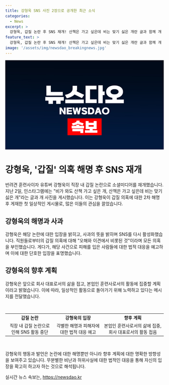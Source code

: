```yaml
---
title: 강형욱 SNS 사진 2장으로 공개한 최근 소식
categories:
  - News
excerpt: >
  강형욱, 갑질 논란 후 SNS 재개! 산책은 가고 싶은데 비는 맞기 싫은 개란 글과 함께 개 사진을 올리며 주목을 끌었다. 플랫폼에 갑질 의혹이 제기된 후, 강형욱은 해명 영상에서 사과하고 논란에 대해 오해와 이견으로 설명했다. 또한, 법적 대응을 예고하며 회사 대표로서의 삶을 접고 훈련사로서의 삶에 전념하겠다고 밝혔다. 요약문에서는 강형욱의 SNS 재개와 갑질 의혹에 대한 해명, 법적 대응 및 미래 계획이 강조되어야 합니다.
feature_text: >
  강형욱, 갑질 논란 후 SNS 재개! 산책은 가고 싶은데 비는 맞기 싫은 개란 글과 함께 개 사진을 올리며 주목을 끌었다. 플랫폼에 갑질 의혹이 제기된 후, 강형욱은 해명 영상에서 사과하고 논란에 대해 오해와 이견으로 설명했다. 또한, 법적 대응을 예고하며 회사 대표로서의 삶을 접고 훈련사로서의 삶에 전념하겠다고 밝혔다. 요약문에서는 강형욱의 SNS 재개와 갑질 의혹에 대한 해명, 법적 대응 및 미래 계획이 강조되어야 합니다.
image: '/assets/img/newsdao_breakingnews.jpg'
---
```


<p><img src="/assets/img/newsdao_breakingnews.jpg" alt="firstkoreanews 속보" /></p>

<h1>강형욱, '갑질' 의혹 해명 후 SNS 재개</h1>

<p>반려견 훈련사이자 유튜버 강형욱이 직장 내 갑질 논란으로 소셜미디어를 재개했습니다. 지난 2일, 인스타그램에는 "비가 와도 산책 가고 싶은 개, 산책은 가고 싶은데 비는 맞기 싫은 개"라는 글과 개 사진을 게시했습니다. 이는 강형욱이 갑질 의혹에 대한 2차 해명 후 게재한 첫 일상적인 게시물로, 많은 이들의 관심을 끌었습니다.</p>

<h2 data-ke-size="size26">강형욱의 해명과 사과</h2>

<p>강형욱은 해당 논란에 대한 입장을 밝히고, 사과의 뜻을 밝히며 SNS를 다시 활성화했습니다. 직원들로부터의 갑질 의혹에 대해 "오해와 이견에서 비롯된 것"이라며 모든 의혹을 부인했습니다. 게다가, 해당 사건으로 피해를 입은 사람들에 대한 법적 대응을 예고하며 이에 대한 단호한 입장을 표명했습니다.</p>

<h2 data-ke-size="size26">강형욱의 향후 계획</h2>

<p>강형욱은 앞으로 회사 대표로서의 삶을 접고, 본업인 훈련사로서의 활동에 집중할 계획이라고 밝혔습니다. 이에 따라, 일상적인 활동으로 돌아가기 위해 노력하고 있다는 메시지를 전달했습니다.</p>

<p data-ke-size="size16">&nbsp;</p>

<table>
    <tbody>
        <tr>
            <td style="text-align: center; height: 17px;"><b>갑질 논란</b></td>
            <td style="text-align: center; height: 17px;"><b>강형욱의 입장</b></td>
            <td style="text-align: center; height: 17px;"><b>향후 계획</b></td>
        </tr>
        <tr>
            <td style="text-align: center;">직장 내 갑질 논란으로 인해 SNS 활동 중단</td>
            <td style="text-align: center;">각별한 해명과 피해자에 대한 법적 대응 예고</td>
            <td style="text-align: center;">본업인 훈련사로서의 삶에 집중, 회사 대표로서의 활동 접음</td>
        </tr>
    </tbody>
</table>

<p data-ke-size="size16">&nbsp;</p>

<p>강형욱의 행동과 발언은 논란에 대한 해명뿐만 아니라 향후 계획에 대한 명확한 방향성을 보여주고 있습니다. 무분별한 비난과 허위사실에 대한 법적인 대응을 통해 자신의 입장을 확고히 하고자 하는 것으로 해석됩니다.</p>
실시간 뉴스 속보는, <a href="https://newsdao.kr" rel="dofollow">https://newsdao.kr</a>


